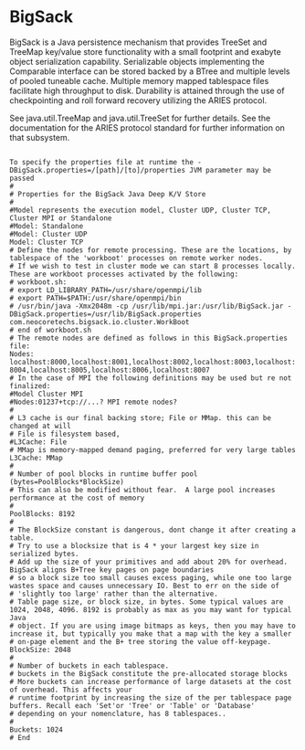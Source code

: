 <h1>BigSack</h1>
BigSack is a Java persistence mechanism that provides TreeSet and TreeMap key/value store functionality 
with a small footprint and exabyte object serialization capability. Serializable objects implementing the 
Comparable interface can be stored backed by a BTree and multiple levels of pooled tuneable cache.
Multiple memory mapped tablespace files facilitate high throughput to disk.
Durability is attained through the use of checkpointing and roll forward recovery utilizing the ARIES protocol.

See java.util.TreeMap and java.util.TreeSet for further details.
See the documentation for the ARIES protocol standard for further information on that subsystem.

<code>
To specify the properties file at runtime the -DBigSack.properties=/[path]/[to]/properties JVM parameter may be passed
#
# Properties for the BigSack Java Deep K/V Store
#
#Model represents the execution model, Cluster UDP, Cluster TCP, Cluster MPI or Standalone
#Model: Standalone
#Model: Cluster UDP
Model: Cluster TCP
# Define the nodes for remote processing. These are the locations, by tablespace of the 'workboot' processes on remote worker nodes.
# If we wish to test in cluster mode we can start 8 processes locally. These are workboot processes activated by the following:
# workboot.sh:
# export LD_LIBRARY_PATH=/usr/share/openmpi/lib
# export PATH=$PATH:/usr/share/openmpi/bin
# /usr/bin/java -Xmx2048m -cp /usr/lib/mpi.jar:/usr/lib/BigSack.jar -DBigSack.properties=/usr/lib/BigSack.properties com.neocoretechs.bigsack.io.cluster.WorkBoot
# end of workboot.sh
# The remote nodes are defined as follows in this BigSack.properties file:
Nodes: localhost:8000,localhost:8001,localhost:8002,localhost:8003,localhost:8004,localhost:8005,localhost:8006,localhost:8007
# In the case of MPI the following definitions may be used but re not finalized:
#Model Cluster MPI
#Nodes:01237+tcp://...? MPI remote nodes?
#
# L3 cache is our final backing store; File or MMap. this can be changed at will
# File is filesystem based, 
#L3Cache: File
# MMap is memory-mapped demand paging, preferred for very large tables
L3Cache: MMap
#
# Number of pool blocks in runtime buffer pool (bytes=PoolBlocks*BlockSize)
# This can also be modified without fear.  A large pool increases performance at the cost of memory
#
PoolBlocks: 8192
#
# The BlockSize constant is dangerous, dont change it after creating a table.
# Try to use a blocksize that is 4 * your largest key size in serialized bytes. 
# Add up the size of your primitives and add about 20% for overhead. BigSack aligns B+Tree key pages on page boundaries
# so a block size too small causes excess paging, while one too large wastes space and causes unnecessary IO. Best to err on the side of 
# 'slightly too large' rather than the alternative.
# Table page size, or block size, in bytes. Some typical values are 1024, 2048, 4096. 8192 is probably as max as you may want for typical Java
# object. If you are using image bitmaps as keys, then you may have to increase it, but typically you make that a map with the key a smaller
# on-page element and the B+ tree storing the value off-keypage.
BlockSize: 2048
#
# Number of buckets in each tablespace.
# buckets in the BigSack constitute the pre-allocated storage blocks
# More buckets can increase performance of large datasets at the cost of overhead. This affects your
# runtime footprint by increasing the size of the per tablespace page buffers. Recall each 'Set'or 'Tree' or 'Table' or 'Database'
# depending on your nomenclature, has 8 tablespaces..
#
Buckets: 1024
# End
</code>

